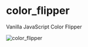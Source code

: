 # color_flipper
Vanilla JavaScript Color Flipper 


![color_flipper](https://github.com/glarerena/color_flipper/assets/147435514/531eb262-cee8-43a1-8bd2-384d2b7cba04)
